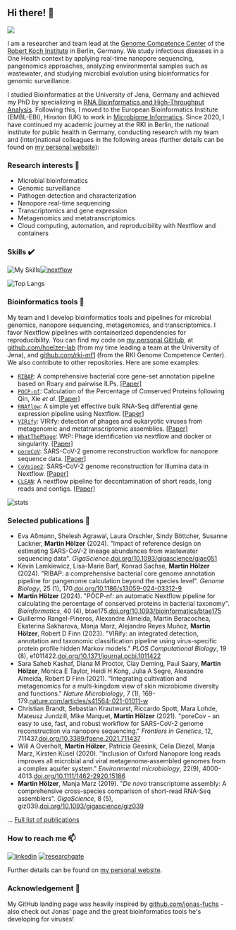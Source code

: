 
<!--
**hoelzer/hoelzer** is a ✨ _special_ ✨ repository because its `README.md` (this file) appears on your GitHub profile.

Here are some ideas to get you started:

- 🔭 I’m currently working on ...
- 🌱 I’m currently learning ...
- 👯 I’m looking to collaborate on ...
- 🤔 I’m looking for help with ...
- 💬 Ask me about ...
- 📫 How to reach me: ...
- 😄 Pronouns: ...
- ⚡ Fun fact: ...
-->

## Hi there! 👋
![](https://komarev.com/ghpvc/?username=hoelzer1000&color=blue)

I am a researcher and team lead at the [Genome Competence Center](https://www.rki.de/EN/Content/Institute/DepartmentsUnits/MF/MF1/mf1_node.html) of the [Robert Koch Institute](https://www.rki.de/EN/Home/homepage_node.html) in Berlin, Germany. We study infectious diseases in a One Health context by applying real-time nanopore sequencing, pangenomics approaches, analyzing environmental samples such as wastewater, and studying microbial evolution using bioinformatics for genomic surveillance.

I studied Bioinformatics at the University of Jena, Germany and achieved my PhD by specializing in [RNA Bioinformatics and High-Throughput Analysis](https://www.rna.uni-jena.de/). Following this, I moved to the European Bioinformatics Institute (EMBL-EBI), Hinxton (UK) to work in [Microbiome Informatics](https://www.ebi.ac.uk/about/teams/microbiome-informatics/). Since 2020, I have continued my academic journey at the RKI in Berlin, the national institute for public health in Germany, conducting research with my team and (inter)national colleagues in the following areas (further details can be found on [my personal website](https://hoelzer.github.io/)):

### Research interests 🔭

* Microbial bioinformatics
* Genomic surveillance
* Pathogen detection and characterization
* Nanopore real-time sequencing
* Transcriptomics and gene expression
* Metagenomics and metatranscriptomics
* Cloud computing, automation, and reproducibility with Nextflow and containers

### Skills  :heavy_check_mark:
![My Skills](https://skillicons.dev/icons?i=linux,powershell,bash,r,ruby,html,markdown,git,github,docker,latex)[![nextflow](https://avatars.githubusercontent.com/u/6698688?s=48&v=4)](https://nextflow.io/)

![Top Langs](https://github-readme-stats.vercel.app/api/top-langs/?username=hoelzer&layout=compact&theme=dark)

### Bioinformatics tools :floppy_disk:

My team and I develop bioinformatics tools and pipelines for microbial genomics, nanopore sequencing, metagenomics, and transcriptomics. I favor Nextflow pipelines with containerized dependencies for reproducibility. You can find my code on [my personal GitHub](https://github.com/hoelzer), at [github.com/hoelzer-lab](github.com/hoelzer-lab) (from my time leading a team at the University of Jena), and [github.com/rki-mf1](github.com/rki-mf1) (from the RKI Genome Competence Center). We also contribute to other repositories. Here are some examples:

* [`RIBAP`](https://github.com/hoelzer-lab/ribap): A comprehensive bacterial core gene-set annotation pipeline based on Roary and pairwise ILPs. [[Paper]](https://genomebiology.biomedcentral.com/articles/10.1186/s13059-024-03312-9)
* [`POCP-nf`](https://github.com/hoelzer/pocp): Calculation of the Percentage of Conserved Proteins following Qin, Xie _et al_. [[Paper]](https://academic.oup.com/bioinformatics/article/40/4/btae175/7638801?login=false)
* [`RNAflow`](https://github.com/hoelzer-lab/rnaflow): A simple yet effective bulk RNA-Seq differential gene expression pipeline using Nextflow. [[Paper](https://www.mdpi.com/2073-4425/11/12/1487)]
* [`VIRify`](https://github.com/EBI-Metagenomics/emg-viral-pipeline): VIRify: detection of phages and eukaryotic viruses from metagenomic and metatranscriptomic assemblies. [[Paper]](https://doi.org/10.1101/2022.08.22.504484)
* [`WhatThePhage`](https://github.com/replikation/What_the_Phage): WtP: Phage identification via nextflow and docker or singularity. [[Paper]](https://doi.org/10.1093/gigascience/giac110)
* [`poreCoV`](https://github.com/replikation/poreCov): SARS-CoV-2 genome reconstruction workflow for nanopore sequence data. [[Paper]](https://www.frontiersin.org/articles/10.3389/fgene.2021.711437/full)
* [`CoVpipe2`](https://github.com/rki-mf1/CoVpipe2): SARS-CoV-2 genome reconstruction for Illumina data in Nextflow. [[Paper]](https://doi.org/10.12688/f1000research.136683.1)
* [`CLEAN`](https://github.com/rki-mf1/clean): A nextflow pipeline for decontamination of short reads, long reads and contigs. [[Paper]](https://doi.org/10.1101/2023.08.05.552089)

![stats](https://github-readme-stats.vercel.app/api?username=hoelzer&show_icons=true&theme=dark)

### Selected publications :scroll:

* Eva Aßmann, Shelesh Agrawal, Laura Orschler, Sindy Böttcher, Susanne Lackner, **Martin Hölzer** (2024). "Impact of reference design on estimating SARS-CoV-2 lineage abundances from wastewater sequencing data". _GigaScience_.[doi.org/10.1093/gigascience/giae051](https://doi.org/10.1093/gigascience/giae051)
* Kevin Lamkiewicz, Lisa-Marie Barf, Konrad Sachse, **Martin Hölzer** (2024). "RIBAP: a comprehensive bacterial core genome annotation pipeline for pangenome calculation beyond the species level". _Genome Biology_, 25 (1), 170.[doi.org/10.1186/s13059-024-03312-9](https://genomebiology.biomedcentral.com/articles/10.1186/s13059-024-03312-9)
* **Martin Hölzer** (2024). "POCP-nf: an automatic Nextflow pipeline for calculating the percentage of conserved proteins in bacterial taxonomy". _Bioinformatics_, 40 (4), btae175.[doi.org/10.1093/bioinformatics/btae175](https://doi.org/10.1093/bioinformatics/btae175)
* Guillermo Rangel-Pineros, Alexandre Almeida, Martin Beracochea, Ekaterina Sakharova, Manja Marz, Alejandro Reyes Muñoz, **Martin Hölzer**, Robert D Finn (2023). "VIRify: an integrated detection, annotation and taxonomic classification pipeline using virus-specific protein profile hidden Markov models." _PLOS Computational Biology_, 19 (8), e1011422.[doi.org/10.1371/journal.pcbi.1011422](https://doi.org/10.1371/journal.pcbi.1011422)
* Sara Saheb Kashaf, Diana M Proctor, Clay Deming, Paul Saary, **Martin Hölzer**, Monica E Taylor, Heidi H Kong, Julia A Segre, Alexandre Almeida, Robert D Finn (2021). "Integrating cultivation and metagenomics for a multi-kingdom view of skin microbiome diversity and functions." _Nature Microbiology_, 7 (1), 169-179.[nature.com/articles/s41564-021-01011-w](https://www.nature.com/articles/s41564-021-01011-w)
* Christian Brandt, Sebastian Krautwurst, Riccardo Spott, Mara Lohde, Mateusz Jundzill, Mike Marquet, **Martin Hölzer** (2021). "poreCov - an easy to use, fast, and robust workflow for SARS-CoV-2 genome reconstruction via nanopore sequencing." _Frontiers in Genetics_, 12, 711437.[doi.org/10.3389/fgene.2021.711437](https://doi.org/10.3389/fgene.2021.711437)
* Will A Overholt, **Martin Hölzer**, Patricia Geesink, Celia Diezel, Manja Marz, Kirsten Küsel (2020). "Inclusion of Oxford Nanopore long reads improves all microbial and viral metagenome‐assembled genomes from a complex aquifer system." _Environmental microbiology_, 22(9), 4000-4013.[doi.org/10.1111/1462-2920.15186](https://doi.org/10.1111/1462-2920.15186)
* **Martin Hölzer**, Manja Marz (2019). "_De novo_ transcriptome assembly: A comprehensive cross-species comparison of short-read RNA-Seq assemblers". _GigaScience_, 8 (5), giz039.[doi.org/10.1093/gigascience/giz039](https://doi.org/10.1093/gigascience/giz039)

... [Full list of publications](https://scholar.google.de/citations?user=DMZ7Hc8AAAAJ&hl=en)

### How to reach me 📫

[![linkedin](https://skillicons.dev/icons?i=linkedin)](https://www.linkedin.com/in/martin-h%C3%B6lzer-39304018a/)
[![researchgate](https://upload.wikimedia.org/wikipedia/commons/thumb/5/5e/ResearchGate_icon_SVG.svg/50px-ResearchGate_icon_SVG.svg.png)](https://www.researchgate.net/profile/Martin-Hoelzer)

Further details can be found on [my personal website](https://hoelzer.github.io/).

### Acknowledgement 🌱

My GitHub landing page was heavily inspired by [github.com/jonas-fuchs](https://github.com/jonas-fuchs) - also check out Jonas' page and the great bioinformatics tools he's developing for viruses! 






